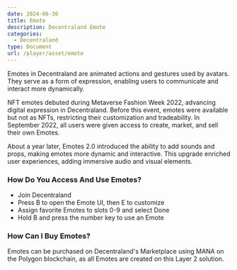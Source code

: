 ```yaml
---
date: 2024-06-30
title: Emote
description: Decentraland Emote
categories:
  - Decentraland
type: Document
url: /player/asset/emote
---
```


Emotes in Decentraland are animated actions and gestures used by avatars. They serve as a form of expression, enabling users to communicate and interact more dynamically.

NFT emotes debuted during Metaverse Fashion Week 2022, advancing digital expression in Decentraland. Before this event, emotes were available but not as NFTs, restricting their customization and tradeability. In September 2022, all users were given access to create, market, and sell their own Emotes.

About a year later, Emotes 2.0 introduced the ability to add sounds and props, making emotes more dynamic and interactive. This upgrade enriched user experiences, adding immersive audio and visual elements.

### How Do You Access And Use Emotes?

- Join Decentraland
- Press B to open the Emote UI, then E to customize
- Assign favorite Emotes to slots 0-9 and select Done
- Hold B and press the number key to use an Emote

### How Can I Buy Emotes?

Emotes can be purchased on Decentraland's Marketplace using MANA on the Polygon blockchain, as all Emotes are created on this Layer 2 solution.






